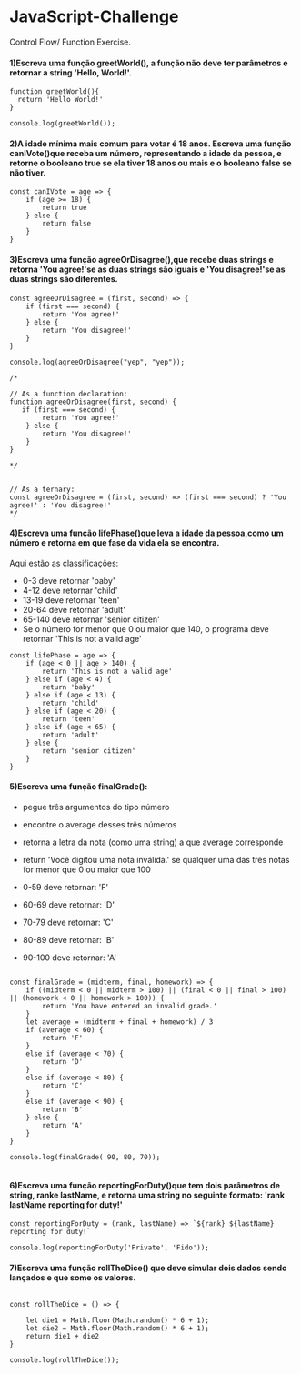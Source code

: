 # JavaScript-Challenge
Control Flow/ Function Exercise.

#### 1)Escreva uma função greetWorld(), a função não deve ter parâmetros e retornar a string 'Hello, World!'.

```
function greetWorld(){
  return 'Hello World!'
}

console.log(greetWorld());
```

  

#### 2)A idade mínima mais comum para votar é 18 anos. Escreva uma função canIVote()que receba um número, representando a idade da pessoa, e retorne o booleano true se ela tiver 18 anos ou mais e o booleano false se não tiver.  
    
```
const canIVote = age => {
    if (age >= 18) {
        return true
    } else {
        return false
    }
}

```

#### 3)Escreva uma função agreeOrDisagree(),que recebe duas strings e retorna 'You agree!'se as duas strings são iguais e 'You disagree!'se as duas strings são diferentes.

```
const agreeOrDisagree = (first, second) => {
    if (first === second) {
        return 'You agree!'
    } else {
        return 'You disagree!'
    }
}

console.log(agreeOrDisagree("yep", "yep"));

/*

// As a function declaration:
function agreeOrDisagree(first, second) {
   if (first === second) {
        return 'You agree!'
    } else {
        return 'You disagree!'
    }
}

*/


// As a ternary: 
const agreeOrDisagree = (first, second) => (first === second) ? 'You agree!' : 'You disagree!'
*/

```


#### 4)Escreva uma função lifePhase()que leva a idade da pessoa,como um número e retorna em que fase da vida ela se encontra.

Aqui estão as classificações:
- 0-3 deve retornar 'baby'
- 4-12 deve retornar 'child'
- 13-19 deve retornar 'teen'
- 20-64 deve retornar 'adult'
- 65-140 deve retornar 'senior citizen'
- Se o número for menor que 0 ou maior que 140, o programa deve retornar 'This is not a valid age'

```
const lifePhase = age => {
    if (age < 0 || age > 140) {
        return 'This is not a valid age'
    } else if (age < 4) {
        return 'baby'
    } else if (age < 13) {
        return 'child'
    } else if (age < 20) {
        return 'teen'
    } else if (age < 65) {
        return 'adult'
    } else {
        return 'senior citizen'
    }
}

```

#### 5)Escreva uma função finalGrade():

- pegue três argumentos do tipo número
- encontre o average desses três números
- retorna a letra da nota (como uma string) a que average corresponde
- return 'Você digitou uma nota inválida.' se qualquer uma das três notas for menor que 0 ou maior que 100

- 0-59 deve retornar: 'F'
- 60-69 deve retornar: 'D'
- 70-79 deve retornar: 'C'
- 80-89 deve retornar: 'B'
- 90-100 deve retornar: 'A'

```

const finalGrade = (midterm, final, homework) => {
    if ((midterm < 0 || midterm > 100) || (final < 0 || final > 100) || (homework < 0 || homework > 100)) {
        return 'You have entered an invalid grade.'
    }
    let average = (midterm + final + homework) / 3
    if (average < 60) {
        return 'F'
    }
    else if (average < 70) {
        return 'D'
    }
    else if (average < 80) {
        return 'C'
    }
    else if (average < 90) {
        return 'B'
    } else {
        return 'A'
    }
}

console.log(finalGrade( 90, 80, 70));


```


#### 6)Escreva uma função reportingForDuty()que tem dois parâmetros de string, ranke lastName, e retorna uma string no seguinte formato: 'rank lastName reporting for duty!'

```
const reportingForDuty = (rank, lastName) => `${rank} ${lastName} reporting for duty!`

console.log(reportingForDuty('Private', 'Fido'));

```


#### 7)Escreva uma função rollTheDice() que deve simular dois dados sendo lançados e que some os valores.

```

const rollTheDice = () => {
  
    let die1 = Math.floor(Math.random() * 6 + 1);
    let die2 = Math.floor(Math.random() * 6 + 1);
    return die1 + die2
}

console.log(rollTheDice());

```


